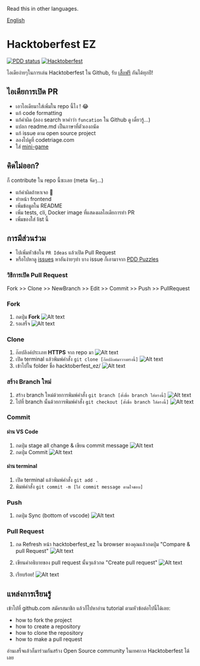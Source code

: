 Read this in other languages.

[English](README.md)

# Hacktoberfest EZ

[![PDD status](http://www.0pdd.com/svg?name=narze/hacktoberfest_ez)](http://www.0pdd.com/p?name=narze/hacktoberfest_ez)
[![Hacktoberfest](https://img.shields.io/github/hacktoberfest/2019/narze/hacktoberfest_ez)](https://github.com/narze/hacktoberfest_ez/issues?q=is%3Aopen+is%3Aissue+label%3Ahacktoberfest)

ไอเดียง่ายๆในการเล่น Hacktoberfest ใน Github, รับ [เสื้อฟรี](http://hacktoberfest.digitalocean.com/) กันได้ทุกปี!

## ไอเดียการเปิด PR

- เอาไอเดียมาใส่เพิ่มใน repo นี้ไง ! 😂
- แก้ code formatting
- แก้คำผิด (ลอง search หาคำว่า `funcation` ใน Github ดู เดี๋ยวรู้...)
- แปลก readme.md เป็นภาษาที่ตัวเองถนัด
- แก้ issue ตาม open source project
- ลองไปดูที่ codetriage.com
- ใส่ [mini-game](https://github.com/chunza2542/noobtoberfest)

## คิดไม่ออก?

ก็ contribute ใน repo นี้ซะเลย (meta จัดๆ...)

- แก้คำผิดถ้าหาเจอ 👀
- ทำหน้า frontend
- เพิ่มข้อมูลใน README
- เพิ่ม tests, cli, Docker image ที่แสดงผลไอเดียการทำ PR
- เพิ่มของใส่ list นี้

## การมีส่วนร่วม

- ไปเพิ่มหัวข้อใน `PR Ideas` แล้วเปิด Pull Request
- หรือไปหาดู [issues](https://github.com/narze/hacktoberfest_ez/issues) หาอันง่ายๆทำ บาง issue ก็เอามาจาก [PDD Puzzles](http://www.0pdd.com/)

### วิธีการเปิด Pull Request

<!-- @todo #1 We need to describe these steps with more detail to it. -->

Fork >> Clone >> NewBranch >> Edit >> Commit >> Push >> PullRequest

### Fork

1. กดปุ่ม **Fork**
   ![Alt text](images/fork-1.png)
2. รอเสร็จ
   ![Alt text](images/fork-2.png)

### Clone

1. ก๊อปลิงค์ประเภท **HTTPS** จาก repo มา
   ![Alt text](images/clone-1.png)
2. เปิด terminal แล้วพิมพ์คำสั่ง `git clone [ก๊อปลิงค์มาวางตรงนี้]`
   ![Alt text](images/clone-2.png)
3. เข้าไปใน folder ชื่อ hacktoberfest_ez/ 
   ![Alt text](images/clone-3.png)

### สร้าง Branch ใหม่

1. สร้าง branch ใหม่ด้วยการพิมพ์คำสั่ง `git branch [ตั้งชื่อ branch ใส่ตรงนี้]`
   ![Alt text](images/branch-1.png)
2. ไปที่ branch นั้นด้วยการพิมพ์คำสั่ง `git checkout [ตั้งชื่อ branch ใส่ตรงนี้]`
   ![Alt text](images/branch-2.png)

### Commit

#### ผ่าน VS Code

1.  กดปุ่ม stage all change & เขียน commit message
    ![Alt text](images/commit-1.png)
2.  กดปุ่ม Commit 
    ![Alt text](images/commit-2.png)

#### ผ่าน terminal
1. เปิด terminal แล้วพิมพ์คำสั่ง `git add .`
2. พิมพ์คำสั่ง `git commit -m [ใส่ commit message ตามใจชอบ]`

### Push

1. กดปุ่ม Sync (bottom of vscode)
   ![Alt text](images/push-1.png)

### Pull Request

1. กด Refresh หน้า hacktoberfest_ez ใน browser ของคุณแล้วกดปุ่ม "Compare & pull Request"
   ![Alt text](images/pr-1.png)

2. เขียนคำอธิบายของ pull request นั้นๆแล้วกด "Create pull request"
   ![Alt text](images/pr-2.png)
3. เรียบร้อย!
   ![Alt text](images/pr-3.png)

## แหล่งการเรียนรู้

เข้าไปที่ github.com สมัครสมาชิก แล้วก็ไปหาอ่าน tutorial ตามหัวข้อต่อไปนี้ได้เลย:

- how to fork the project
- how to create a repository
- how to clone the repository
- how to make a pull request

อ่านเสร็จแล้วก็มาร่วมกันสร้าง Open Source community ในเทศกาล Hacktoberfest ได้เลย
